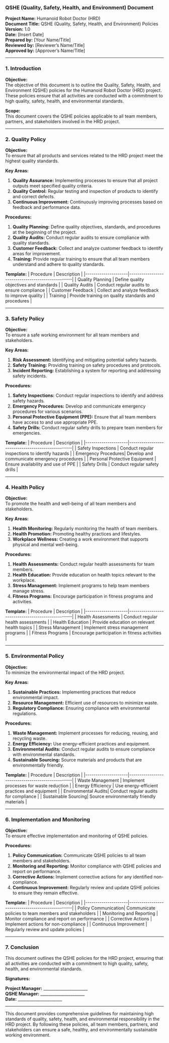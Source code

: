### QSHE (Quality, Safety, Health, and Environment) Document

**Project Name:** Humanoid Robot Doctor (HRD)  
**Document Title:** QSHE (Quality, Safety, Health, and Environment) Policies  
**Version:** 1.0  
**Date:** [Insert Date]  
**Prepared by:** [Your Name/Title]  
**Reviewed by:** [Reviewer’s Name/Title]  
**Approved by:** [Approver’s Name/Title]

---

### 1. Introduction

**Objective:**  
The objective of this document is to outline the Quality, Safety, Health, and Environment (QSHE) policies for the Humanoid Robot Doctor (HRD) project. These policies ensure that all activities are conducted with a commitment to high quality, safety, health, and environmental standards.

**Scope:**  
This document covers the QSHE policies applicable to all team members, partners, and stakeholders involved in the HRD project.

---

### 2. Quality Policy

**Objective:**  
To ensure that all products and services related to the HRD project meet the highest quality standards.

**Key Areas:**
1. **Quality Assurance:** Implementing processes to ensure that all project outputs meet specified quality criteria.
2. **Quality Control:** Regular testing and inspection of products to identify and correct defects.
3. **Continuous Improvement:** Continuously improving processes based on feedback and performance data.

**Procedures:**
1. **Quality Planning:** Define quality objectives, standards, and procedures at the beginning of the project.
2. **Quality Audits:** Conduct regular audits to ensure compliance with quality standards.
3. **Customer Feedback:** Collect and analyze customer feedback to identify areas for improvement.
4. **Training:** Provide regular training to ensure that all team members understand and adhere to quality standards.

**Template:**
| Procedure           | Description                                      |
|---------------------|--------------------------------------------------|
| Quality Planning    | Define quality objectives and standards          |
| Quality Audits      | Conduct regular audits to ensure compliance      |
| Customer Feedback   | Collect and analyze feedback to improve quality  |
| Training            | Provide training on quality standards and procedures |

---

### 3. Safety Policy

**Objective:**  
To ensure a safe working environment for all team members and stakeholders.

**Key Areas:**
1. **Risk Assessment:** Identifying and mitigating potential safety hazards.
2. **Safety Training:** Providing training on safety procedures and protocols.
3. **Incident Reporting:** Establishing a system for reporting and addressing safety incidents.

**Procedures:**
1. **Safety Inspections:** Conduct regular inspections to identify and address safety hazards.
2. **Emergency Procedures:** Develop and communicate emergency procedures for various scenarios.
3. **Personal Protective Equipment (PPE):** Ensure that all team members have access to and use appropriate PPE.
4. **Safety Drills:** Conduct regular safety drills to prepare team members for emergencies.

**Template:**
| Procedure           | Description                                      |
|---------------------|--------------------------------------------------|
| Safety Inspections  | Conduct regular inspections to identify hazards  |
| Emergency Procedures| Develop and communicate emergency procedures     |
| Personal Protective Equipment | Ensure availability and use of PPE    |
| Safety Drills       | Conduct regular safety drills                    |

---

### 4. Health Policy

**Objective:**  
To promote the health and well-being of all team members and stakeholders.

**Key Areas:**
1. **Health Monitoring:** Regularly monitoring the health of team members.
2. **Health Promotion:** Promoting healthy practices and lifestyles.
3. **Workplace Wellness:** Creating a work environment that supports physical and mental well-being.

**Procedures:**
1. **Health Assessments:** Conduct regular health assessments for team members.
2. **Health Education:** Provide education on health topics relevant to the workplace.
3. **Stress Management:** Implement programs to help team members manage stress.
4. **Fitness Programs:** Encourage participation in fitness programs and activities.

**Template:**
| Procedure           | Description                                      |
|---------------------|--------------------------------------------------|
| Health Assessments  | Conduct regular health assessments               |
| Health Education    | Provide education on relevant health topics      |
| Stress Management   | Implement stress management programs             |
| Fitness Programs    | Encourage participation in fitness activities    |

---

### 5. Environmental Policy

**Objective:**  
To minimize the environmental impact of the HRD project.

**Key Areas:**
1. **Sustainable Practices:** Implementing practices that reduce environmental impact.
2. **Resource Management:** Efficient use of resources to minimize waste.
3. **Regulatory Compliance:** Ensuring compliance with environmental regulations.

**Procedures:**
1. **Waste Management:** Implement processes for reducing, reusing, and recycling waste.
2. **Energy Efficiency:** Use energy-efficient practices and equipment.
3. **Environmental Audits:** Conduct regular audits to ensure compliance with environmental standards.
4. **Sustainable Sourcing:** Source materials and products that are environmentally friendly.

**Template:**
| Procedure           | Description                                      |
|---------------------|--------------------------------------------------|
| Waste Management    | Implement processes for waste reduction          |
| Energy Efficiency   | Use energy-efficient practices and equipment     |
| Environmental Audits| Conduct regular audits for compliance            |
| Sustainable Sourcing| Source environmentally friendly materials        |

---

### 6. Implementation and Monitoring

**Objective:**  
To ensure effective implementation and monitoring of QSHE policies.

**Procedures:**
1. **Policy Communication:** Communicate QSHE policies to all team members and stakeholders.
2. **Monitoring and Reporting:** Monitor compliance with QSHE policies and report on performance.
3. **Corrective Actions:** Implement corrective actions for any identified non-compliance.
4. **Continuous Improvement:** Regularly review and update QSHE policies to ensure they remain effective.

**Template:**
| Procedure           | Description                                      |
|---------------------|--------------------------------------------------|
| Policy Communication| Communicate policies to team members and stakeholders |
| Monitoring and Reporting | Monitor compliance and report on performance |
| Corrective Actions  | Implement actions for non-compliance             |
| Continuous Improvement | Regularly review and update policies          |

---

### 7. Conclusion

This document outlines the QSHE policies for the HRD project, ensuring that all activities are conducted with a commitment to high quality, safety, health, and environmental standards.

**Signatures:**

**Project Manager:** ______________________  
**QSHE Manager:** ______________________  
**Date:** ______________________  

---

This document provides comprehensive guidelines for maintaining high standards of quality, safety, health, and environmental responsibility in the HRD project. By following these policies, all team members, partners, and stakeholders can ensure a safe, healthy, and environmentally sustainable working environment.
